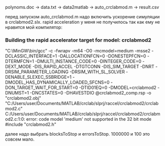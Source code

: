 polynoms.doc
->
data.txt
->
data2matlab
->
auto_crclabmod.m
->
result.csv

перед запуском auto_crclabmod.m надо включить ускорение симуляции в crclabmod2.slx. rapid acceleration у меня не получилось так как ему не нравится мой компилятор: 

### Building the rapid accelerator target for model: crclabmod2
"C:\MinGW\bin/gcc" -c -fwrapv -m64 -O0 -mcmodel=medium -msse2 -DCLASSIC_INTERFACE=1 -DALLOCATIONFCN=0 -DONESTEPFCN=0 -DTERMFCN=1 -DMULTI_INSTANCE_CODE=0 -DINTEGER_CODE=0 -DEXT_MODE -DIS_RAPID_ACCEL -DTGTCONN -DIS_SIM_TARGET -DNRT -DRSIM_PARAMETER_LOADING -DRSIM_WITH_SL_SOLVER -DENABLE_SLEXEC_SSBRIDGE=1 -DMODEL_HAS_DYNAMICALLY_LOADED_SFCNS=0 -DON_TARGET_WAIT_FOR_START=0 -DTID01EQ=0 -DMODEL=crclabmod2 -DNUMST=1 -DNCSTATES=0 -DHAVESTDIO  @crclabmod2_comp.rsp -o "crclabmod2.obj" "C:/Users/user/Documents/MATLAB/crclab/slprj/raccel/crclabmod2/crclabmod2.c"
C:/Users/user/Documents/MATLAB/crclab/slprj/raccel/crclabmod2/crclabmod2.c:1:0: error: code model 'medium' not supported in the 32 bit mode
 #include "crclabmod2.h"

далее надо выбрать blocksToStop и errorsToStop. 1000000 и 100 это совсем мало.
